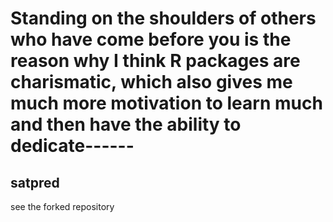 
 # Standing on the shoulders of others who have come before you is the reason why I think R packages are charismatic, which also gives me much more motivation to learn much and then have the ability to dedicate------


 ## satpred
 see the forked repository
